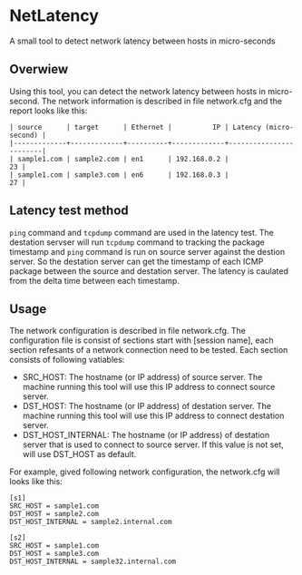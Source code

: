 NetLatency
==========

A small tool to detect network latency between hosts in micro-seconds


## Overwiew

Using this tool, you can detect the network latency between hosts in micro-second. The network information is described in file network.cfg and the report looks like this:
```
| source      | target      | Ethernet |          IP | Latency (micro-second) |
|-------------+-------------+----------+-------------+------------------------|
| sample1.com | sample2.com | en1      | 192.168.0.2 |                     23 |
| sample1.com | sample3.com | en6      | 192.168.0.3 |                     27 |
```

## Latency test method

`ping` command and `tcpdump` command are used in the latency test. The destation servser will run `tcpdump` command to tracking the package timestamp and `ping` command is run on source server against the destion server. So the destation server can get the timestamp of each ICMP package between the source and destation server. The latency is caulated from the delta time between each timestamp.

## Usage

The network configuration is described in file network.cfg. The configuration file is consist of sections start with [session name], each section refesants of a network connection need to be tested. Each section consists of following vatiables:
* SRC_HOST: The hostname (or IP address) of source server. The machine running this tool will use this IP address to connect source server.
* DST_HOST: The hostname (or IP address) of destation server. The machine running this tool will use this IP address to connect destation server.
* DST\_HOST\_INTERNAL: The hostname (or IP address) of destation server that is used to connect to source server. If this value is not set, will use DST_HOST as default.

For example, gived following network configuration, the network.cfg will looks like this:
```
[s1]
SRC_HOST = sample1.com
DST_HOST = sample2.com
DST_HOST_INTERNAL = sample2.internal.com

[s2]
SRC_HOST = sample1.com
DST_HOST = sample3.com
DST_HOST_INTERNAL = sample32.internal.com
```
